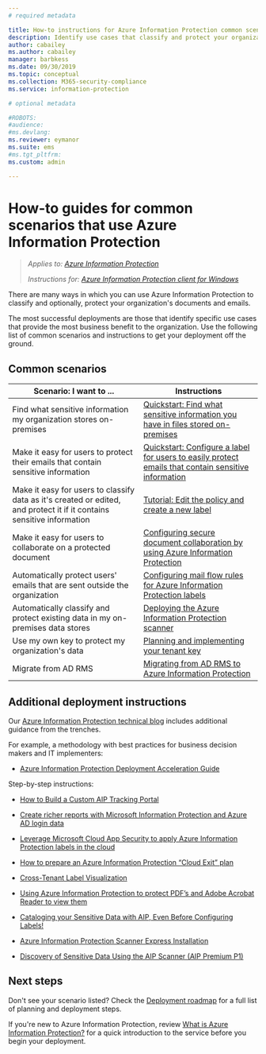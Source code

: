 ```yaml
---
# required metadata

title: How-to instructions for Azure Information Protection common scenarios 
description: Identify use cases that classify and protect your organization's data by using Azure Information Protection.
author: cabailey
ms.author: cabailey
manager: barbkess
ms.date: 09/30/2019
ms.topic: conceptual
ms.collection: M365-security-compliance
ms.service: information-protection

# optional metadata

#ROBOTS:
#audience:
#ms.devlang:
ms.reviewer: eymanor
ms.suite: ems
#ms.tgt_pltfrm:
ms.custom: admin

---
```


# How-to guides for common scenarios that use Azure Information Protection

>*Applies to: [Azure Information Protection](https://azure.microsoft.com/pricing/details/information-protection)*
>
> *Instructions for: [Azure Information Protection client for Windows](faqs.md#whats-the-difference-between-the-azure-information-protection-client-and-the-azure-information-protection-unified-labeling-client)*

There are many ways in which you can use Azure Information Protection to classify and optionally, protect your organization's documents and emails. 

The most successful deployments are those that identify specific use cases that provide the most business benefit to the organization. Use the following list of common scenarios and instructions to get your deployment off the ground.

## Common scenarios

|Scenario: I want to ...|Instructions|
|----------------|---------------|
|Find what sensitive information my organization stores on-premises|[Quickstart: Find what sensitive information you have in files stored on-premises](quickstart-findsensitiveinfo.md)|
|Make it easy for users to protect their emails that contain sensitive information|[Quickstart: Configure a label for users to easily protect emails that contain sensitive information](quickstart-label-dnf-protectedemail.md)|
|Make it easy for users to classify data as it's created or edited, and protect it if it contains sensitive information| [Tutorial: Edit the policy and create a new label](infoprotect-quick-start-tutorial.md)|
|Make it easy for users to collaborate on a protected document|[Configuring secure document collaboration by using Azure Information Protection](secure-collaboration-documents.md)|
|Automatically protect users' emails that are sent outside the organization| [Configuring mail flow rules for Azure Information Protection labels](configure-exo-rules.md)
|Automatically classify and protect existing data in my on-premises data stores|[Deploying the Azure Information Protection scanner](deploy-aip-scanner.md)|
|Use my own key to protect my organization's data| [Planning and implementing your tenant key](plan-implement-tenant-key.md)|
|Migrate from AD RMS|[Migrating from AD RMS to Azure Information Protection](migrate-from-ad-rms-to-azure-rms.md)|

## Additional deployment instructions

Our [Azure Information Protection technical blog](https://aka.ms/AIPblog) includes additional guidance from the trenches.

For example, a methodology with best practices for business decision makers and IT implementers:

- [Azure Information Protection Deployment Acceleration Guide](https://techcommunity.microsoft.com/t5/Azure-Information-Protection/Azure-Information-Protection-Deployment-Acceleration-Guide/ba-p/334423)

Step-by-step instructions:

- [How to Build a Custom AIP Tracking Portal](https://techcommunity.microsoft.com/t5/Azure-Information-Protection/How-to-Build-a-Custom-AIP-Tracking-Portal/ba-p/875849)

- [Create richer reports with Microsoft Information Protection and Azure AD login data](https://techcommunity.microsoft.com/t5/Azure-Information-Protection/Create-richer-reports-with-Microsoft-Information-Protection-and/ba-p/392713)

- [Leverage Microsoft Cloud App Security to apply Azure Information Protection labels in the cloud](https://techcommunity.microsoft.com/t5/Azure-Information-Protection/Leverage-Microsoft-Cloud-App-Security-to-apply-Azure-Information/ba-p/388638)

- [How to prepare an Azure Information Protection “Cloud Exit” plan](https://techcommunity.microsoft.com/t5/Azure-Information-Protection/How-to-prepare-an-Azure-Information-Protection-Cloud-Exit-plan/ba-p/382631)

- [Cross-Tenant Label Visualization](https://techcommunity.microsoft.com/t5/Azure-Information-Protection/Cross-Tenant-Label-Visualization/ba-p/356588)

- [Using Azure Information Protection to protect PDF’s and Adobe Acrobat Reader to view them](https://techcommunity.microsoft.com/t5/Azure-Information-Protection/Using-Azure-Information-Protection-to-protect-PDF-s-and-Adobe/ba-p/282010)

- [Cataloging your Sensitive Data with AIP, Even Before Configuring Labels!](https://techcommunity.microsoft.com/t5/Azure-Information-Protection/Cataloging-your-Sensitive-Data-with-AIP-Even-Before-Configuring/ba-p/267241)

- [Azure Information Protection Scanner Express Installation](https://techcommunity.microsoft.com/t5/Azure-Information-Protection/Azure-Information-Protection-Scanner-Express-Installation/ba-p/265424)

- [Discovery of Sensitive Data Using the AIP Scanner (AIP Premium P1)](https://techcommunity.microsoft.com/t5/Azure-Information-Protection/Discovery-of-Sensitive-Data-Using-the-AIP-Scanner-AIP-Premium-P1/ba-p/252040)

## Next steps

Don't see your scenario listed? Check the [Deployment roadmap](deployment-roadmap.md) for a full list of planning and deployment steps.

If you're new to Azure Information Protection, review [What is Azure Information Protection?](what-is-information-protection.md) for a quick introduction to the service before you begin your deployment.
